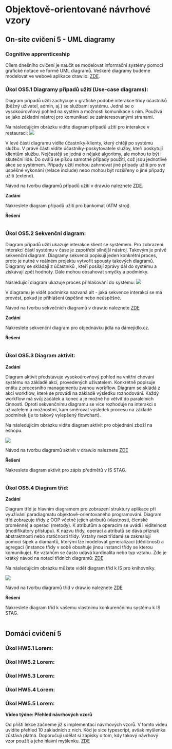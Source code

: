 # Objektově-orientované návrhové vzory

## On-site cvičení 5 - UML diagramy

### Cognitive apprenticeship

Cílem dnešního cvičení je naučit se modelovat informační systémy pomocí grafické notace ve formě UML diagramů. Veškeré diagramy budeme modelovat ve webové aplikace draw.io: [ZDE](https://app.diagrams.net/).

### Úkol OS5.1 Diagramy případů užití (Use-case diagrams):

Diagram případů užití zachycuje v grafické podobě interakce třídy účastníků (běžný uživatel, admin, aj.) se službami systému. Jedná se o vysokoúrovňový pohled na systém a možnosti komunikace s ním. Používá se jako základní nástroj pro komunikaci se zainteresovanými stranami.

Na následujícím obrázku vidíte diagram případů užití pro interakce v restauraci:
<img src="https://upload.wikimedia.org/wikipedia/commons/7/7b/Restaurant_Model.png"/>

V levé části diagramu vidíte účastníky-klienty, který chtějí po systému službu. V právé části vidíte účastníky-poskytovatele služby, kteří poskytují klientům službu. Nejčastěji se jedná o nějaké algoritmy, ale mohou to být i skuteční lidé. Do oválů se píšou samotné případy použití, což jsou jednotlivé akce se systémem. Případy užití mohou zahrnovat jiné případy užití pro své úspěšné vykonání (relace include) nebo mohou být rozšířeny o jiné případy užití (extend).

Návod na tvorbu diagramů případů užití v draw.io naleznete [ZDE](https://drawio-app.com/uml-use-case-diagrams-with-draw-io/).

**Zadání**

Nakreslete diagram případů užití pro bankomat (ATM stroj). 

**Řešení**

```

```

### Úkol OS5.2 Sekvenční diagram:

Diagram případů užití ukazuje interakce klient se systémem. Pro zobrazení interakcí částí systému v čase je zapotřebí silnější nástroj. Takovým je právě sekvenční diagram. Diagramy sekvencí popisují jeden konkrétní proces, proto je nutné v reálném projektu vytvořit spousty takových diagramů. Diagramy se skládají z účastníků , kteří posílají zprávy dál do systému a získávají zpět hodnoty. Dále mohou obsahovat smyčky a podmínky.

Následující diagram ukazuje proces přihlašování do systému: <img src=https://i.pinimg.com/736x/2a/31/0f/2a310f8da6b3179e2c5edf3d16f2c83b.jpg>

V diagramu je vidět podmínka nazvaná alt - jaká sekvence interakcí se má provést, pokud je přihlášení úspěšné nebo neúspěšné.

Návod na tvorbu sekvečních diagramů v draw.io naleznete [ZDE](https://drawio-app.com/create-uml-sequence-diagrams-in-draw-io/)

**Zadání**

Nakreslete sekvenční diagram pro objednávku jídla na dámejídlo.cz.

**Řešení**

```

```

### Úkol OS5.3 Diagram aktivit:

**Zadání**

Diagram aktivit představuje vysokoúrovňový pohled na vnitřní chování systému na základě akcí, provedených uživatelem. Konkrétně popisuje entitu z procesního managementu zvanou workflow. Diagram se skládá z akcí workflow, které se provádí na základě výsledku rozhodování. Každý workflow má svůj začátek a konec a je možné ho větvit do paralelních činností. Oproti sekvenčnímu diagramu se více rozhoduje na interakci s uživatelem a možnostmi, kam směrovat výsledek procesu na základě podmínek (je to takový vylepšený flowchart). 

Na následujícím obrázku vidíte diagram aktivit pro objednání zboží na eshopu.

<img src="https://webusupload.apowersoft.info/gitmind/wp-content/uploads/2021/04/online-shopping-activity.jpg.webp"/>

Návod na tvorbu diagramů aktivit v draw.io naleznete [ZDE](https://drawio-app.com/create-uml-activity-diagrams-in-draw-io/)

**Řešení**

Nakreslete diagram aktivit pro zápis předmětů v IS STAG.

```

```

### Úkol OS5.4 Diagram tříd:

**Zadání**

Diagram tříd je hlavním diagramem pro zobrazení struktury aplikace při využívání paradiagmatu objektově-orientovaného programování. Diagram tříd zobrazuje třídy z OOP včetně jejich atributů (vlastnosti, členské proměnné) a operací (metody). K atributům a operacím se uvádí i viditelnost (modifikátory přístupu). K názvu třídy, operací a atributů se dává příznak abstraktnosti nebo statičnosti třídy. Vztahy mezí třídami se zakreslují pomocí šipek a diamantů, kterými lze modelovat generalizaci (dědičnost) a agregaci (instance třídy v sobě obsahuje jinou instanci třídy se kterou komunikuje). Ke vztahům se často udává kardinalita nebo typ vztahu. Zde je krátký návod na notaci třídních diagramů: [ZDE](https://courses.cs.washington.edu/courses/cse403/11sp/lectures/lecture08-uml1.pdf)

Na následujícím obrázku můžete vidět diagram tříd k IS pro knihovníky.

<img src="https://images.edrawmax.com/images/knowledge/class-diagram-uml/example1.jpg"/>

Návod na tvorbu diagramů tříd v draw.io naleznete [ZDE](https://drawio-app.com/uml-class-diagrams-in-draw-io/)

**Řešení**

Nakreslete diagram tříd k vašemu vlastnímu konkurenčnímu systému k IS STAG.

```

```


## Domácí cvičení 5

### Úkol HW5.1 Lorem:

### Úkol HW5.2 Lorem:

### Úkol HW5.3 Lorem:

### Úkol HW5.4 Lorem:

### Úkol HW5.5 Lorem:


**Video týdne: Přehled návrhových vzorů**

Od příští lekce začneme již s implementací návrhových vzorů. V tomto videu uvidíte přehled 10 základních z nich. Kód je sice typescript, avšak myšlenka zůstává platná. Doporučuji udělat si zápisky o tom, kdy takový návrhový vzor použít a jeho hlavní myšlenku. [ZDE](https://www.youtube.com/watch?v=tv-_1er1mWI)
